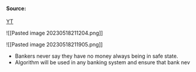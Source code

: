 #### Source:
[YT](https://www.youtube.com/watch?v=u2yvDHVVgZk&list=PLXj4XH7LcRfDrdQuJTHIPmKMpa7eYVaPm&index=43)

![[Pasted image 20230518211204.png]]

![[Pasted image 20230518211905.png]]

* Bankers never say they have no money always being in safe state.
* Algorithm will be used in any banking system and ensure that bank nev 